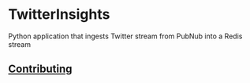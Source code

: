 # TwitterInsights

Python application that ingests Twitter stream from PubNub into a Redis stream

## [Contributing](CONTRIBUTING.md)

